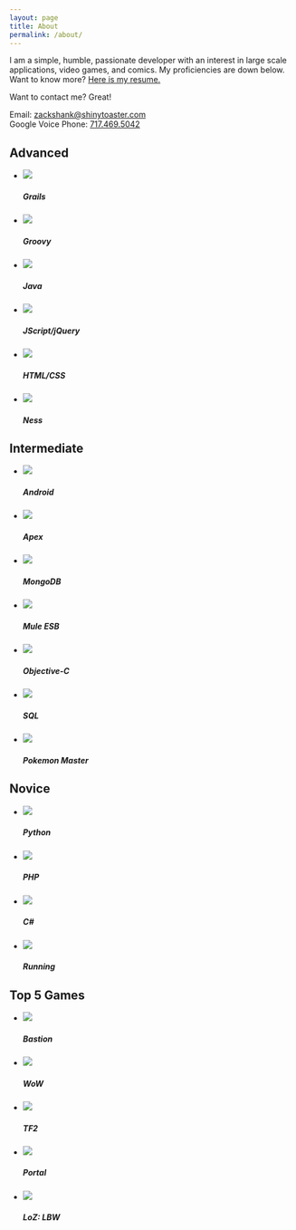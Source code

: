 ```yaml
---
layout: page
title: About
permalink: /about/
---
```


I am a simple, humble, passionate developer with an interest in large scale applications, video games, and comics. My proficiencies are down below. Want to know more? [Here is my resume.](/resources/ShankZack_Resume.pdf)

Want to contact me? Great!

Email: [zackshank@shinytoaster.com](mailto:zackshank@shinytoaster.com)<br>
Google Voice Phone: [717.469.5042](tel:+17174695042)


<div class="proficient-container">
	<h2>Advanced</h2>
	<ul class="list-inline">
		<li>
			<span class="proficient-span">
				<img class="img-circle" src="/images/grails.png"/>
				<h5 class="text-muted">Grails</h5>
			</span>
		</li>
		<li>
			<span class="proficient-span">
				<img class="img-circle" src="/images/groovy.png"/>
				<h5 class="text-muted">Groovy</h5>
			</span>
		</li>
		<li>
			<span class="proficient-span">
				<img class="img-circle" src="/images/java.png"/>
				<h5 class="text-muted">Java</h5>
			</span>
		</li>
		<li>
			<span class="proficient-span">
				<img class="img-circle" src="/images/jquery.png"/>
				<h5 class="text-muted">JScript/jQuery</h5>
			</span>
		</li>
		<li>
			<span class="proficient-span">
				<img class="img-circle" src="/images/html.png"/>
				<h5 class="text-muted">HTML/CSS</h5>
			</span>
		</li>
		<li>
			<span class="proficient-span">
				<img class="img-circle" src="/images/ness.png"/>
				<h5 class="text-muted">Ness</h5>
			</span>
		</li>
	</ul>
</div>

<div class="proficient-container">
	<h2>Intermediate</h2>
	<ul class="list-inline">
		<li>
			<span class="proficient-span">
				<img class="img-circle" src="/images/android.png"/>
				<h5 class="text-muted">Android</h5>
			</span>
		</li>
		<li>
			<span class="proficient-span">
				<img class="img-circle" src="/images/apex.png"/>
				<h5 class="text-muted">Apex</h5>
			</span>
		</li>
		<li>
			<span class="proficient-span">
				<img class="img-circle" src="/images/mongodb.png"/>
				<h5 class="text-muted">MongoDB</h5>
			</span>
		</li>
		<li>
			<span class="proficient-span">
				<img class="img-circle" src="/images/mule.png"/>
				<h5 class="text-muted">Mule ESB</h5>
			</span>
		</li>
		<li>
			<span class="proficient-span">
				<img class="img-circle" src="/images/objectivec.png"/>
				<h5 class="text-muted">Objective-C</h5>
			</span>
		</li>
		<li>
			<span class="proficient-span">
				<img class="img-circle" src="/images/sql.png"/>
				<h5 class="text-muted">SQL</h5>
			</span>
		</li>
		<li>
			<span class="proficient-span">
				<img class="img-circle" src="/images/pokeball.png"/>
				<h5 class="text-muted">Pokemon Master</h5>
			</span>
		</li>
	</ul>
</div>

<div class="proficient-container">
	<h2>Novice</h2>
	<ul class="list-inline">
		<li>
			<span class="proficient-span">
				<img class="img-circle" src="/images/python.png"/>
				<h5 class="text-muted">Python</h5>
			</span>
		</li>
		<li>
			<span class="proficient-span">
				<img class="img-circle" src="/images/php.png"/>
				<h5 class="text-muted">PHP</h5>
			</span>
		</li>
		<li>
			<span class="proficient-span">
				<img class="img-circle" src="/images/csharp.png"/>
				<h5 class="text-muted">C#</h5>
			</span>
		</li>
		<li>
			<span class="proficient-span">
				<img class="img-circle" src="/images/running.png"/>
				<h5 class="text-muted">Running</h5>
			</span>
		</li>
	</ul>
</div>




<div class="proficient-container">
	<h2>Top 5 Games</h2>
	<ul class="list-inline">
		<li>
			<span class="proficient-span">
				<img class="img-circle" src="/images/bastion.png"/>
				<h5 class="text-muted">Bastion</h5>
			</span>
		</li>
		<li>
			<span class="proficient-span">
				<img class="img-circle" src="/images/wow.png"/>
				<h5 class="text-muted">WoW</h5>
			</span>
		</li>
		<li>
			<span class="proficient-span">
				<img class="img-circle" src="/images/tf2.png"/>
				<h5 class="text-muted">TF2</h5>
			</span>
		</li>
		<li>
			<span class="proficient-span">
				<img class="img-circle" src="/images/portal.png"/>
				<h5 class="text-muted">Portal</h5>
			</span>
		</li>
		<li>
			<span class="proficient-span">
				<img class="img-circle" src="/images/zelda.png"/>
				<h5 class="text-muted">LoZ: LBW</h5>
			</span>
		</li>
	</ul>
</div>